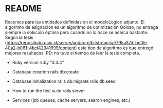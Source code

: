 # README
Recursos para las entidades definidas en el modeloLogico adjunto.
El algoritmo de asignación es un algoritmo de optimización Golozo, no entrega siempre la
solución óptima pero cuando no lo hace se acerca bastante. Según la tesis (https://repositorio.usm.cl/server/api/core/bitstreams/e795a37d-bc05-40a2-b061-4bcf42941999/content) este tipo de algoritmo es que entregó mejores resultados. PD: no tuve el tiempo de leer la tesis completa.


* Ruby version
ruby "3.3.4"

* Database creation
rails db:create

* Database initialization
rails db:migrate
rails db:seed

* How to run the test suite
rails server

* Services (job queues, cache servers, search engines, etc.)


